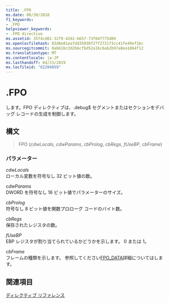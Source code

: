 ```yaml
---
title: .FPO
ms.date: 08/30/2018
f1_keywords:
- .FPO
helpviewer_keywords:
- .FPO directive
ms.assetid: 35f4cd61-32f9-4262-b657-73f04f775d09
ms.openlocfilehash: 83d6e81ea7dd35038f27f2721f3cc41fe49ef1bc
ms.sourcegitcommit: 0ab61bc3d2b6cfbd52a16c6ab2b97a8ea1864f12
ms.translationtype: MT
ms.contentlocale: ja-JP
ms.lasthandoff: 04/23/2019
ms.locfileid: "62204059"
---
```

# <a name="fpo"></a>.FPO

します。FPO ディレクティブは、.debug$ セグメントまたはセクションをデバッグ レコードの生成を制御します。

## <a name="syntax"></a>構文

> FPO (*cdwLocals*, *cdwParams*, *cbProlog*, *cbRegs*, *fUseBP*, *cbFrame*)

### <a name="parameters"></a>パラメーター

*cdwLocals*<br/>
ローカル変数を符号なし 32 ビット値の数。

*cdwParams*<br/>
DWORD を符号なし 16 ビット値でパラメーターのサイズ。

*cbProlog*<br/>
符号なし 8 ビット値を関数プロローグ コードのバイト数。

*cbRegs*<br/>
保存されたレジスタの数。

*fUseBP*<br/>
EBP レジスタが割り当てられているかどうかを示します。 0 または 1。

*cbFrame*<br/>
フレームの種類を示します。  参照してください[FPO_DATA](/windows/desktop/api/winnt/ns-winnt-_fpo_data)詳細についてはします。

## <a name="see-also"></a>関連項目

[ディレクティブ リファレンス](../../assembler/masm/directives-reference.md)<br/>